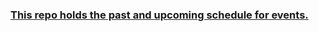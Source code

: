 ### [This repo holds the past and upcoming schedule for events.](https://github.com/wimlds-boston/schedule/wiki/WiMLDS-Boston-Schedule)

